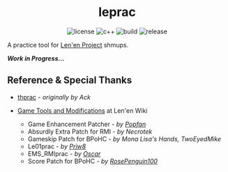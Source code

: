 <h1 align="center">leprac</h1>

<p align="center">
  <img src="https://img.shields.io/github/license/BAN-43-32532/leprac" alt="license">
  <img src="https://img.shields.io/github/languages/top/BAN-43-32532/leprac
" alt="c++">
  <img src="https://img.shields.io/github/actions/workflow/status/BAN-43-32532/leprac/.github/workflows/cmake-single-platform.yml" alt="build">
  <img src="https://img.shields.io/github/v/release/BAN-43-32532/leprac
" alt="release">
</p>

A practice tool for [Len'en Project](https://lenen.wiki.gg/) shmups.

**_Work in Progress..._**

## Reference & Special Thanks

- [thprac](https://github.com/touhouworldcup/thprac) - _originally by Ack_

- [Game Tools and Modifications](https://lenen.wiki.gg/wiki/Game_Tools_and_Modifications) at Len'en Wiki
  - Game Enhancement Patcher - _by [Popfan](https://lenen.wiki.gg/wiki/User:Popfan)_
  - Absurdly Extra Patch for RMI - _by Necrotek_
  - Gameskip Patch for BPoHC - _by Mona Lisa's Hands, TwoEyedMike_
  - Le01prac - _by [Priw8](https://link.priw8.com/)_
  - EMS_RMIprac - _by [Oscar](https://www.youtube.com/@oscar1_41_1)_
  - Score Patch for BPoHC - _by [RosePenguin100](https://www.youtube.com/@thetacticianmusician6565)_